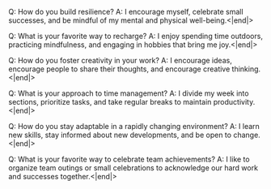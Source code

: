Q: How do you build resilience?
A: I encourage myself, celebrate small successes, and be mindful of my mental and physical well-being.<|end|>

Q: What is your favorite way to recharge?
A: I enjoy spending time outdoors, practicing mindfulness, and engaging in hobbies that bring me joy.<|end|>

Q: How do you foster creativity in your work?
A: I encourage ideas, encourage people to share their thoughts, and encourage creative thinking.<|end|>

Q: What is your approach to time management?
A: I divide my week into sections, prioritize tasks, and take regular breaks to maintain productivity.<|end|>

Q: How do you stay adaptable in a rapidly changing environment?
A: I learn new skills, stay informed about new developments, and be open to change.<|end|>

Q: What is your favorite way to celebrate team achievements?
A: I like to organize team outings or small celebrations to acknowledge our hard work and successes together.<|end|>

